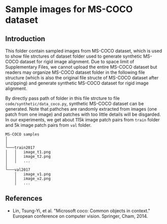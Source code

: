 # Sample images for MS-COCO dataset

## Introduction

This folder contain sampled images from MS-COCO dataset, which is used to show file strctures of dataset folder used to generate synthetic MS-COCO dataset for rigid image alignment. Due to space limit of Supplementary Files, we cannot upload the entire MS-COCO dataset but readers may organize MS-COCO dataset folder in the following file structure (which is also the original file structe of MS-COCO dataset after unzipping) and generate synthetic MS-COCO dataset for rigid image alignment.

By directly pass path of folder in this file strcture to file `code/synthetic/data_coco.py`, synthetic MS-COCO dataset can be generated. Note that pathches are randomly extracted from images (one patch from one image) and patches with too little details will be disgarded. In our experiments, we get about 115k image patch pairs from `train` folder and 5k image patch pairs from `val` folder.
  ```
  MS-COCO samples
  │ 
  │
  └───train2017
  │   │   image_t1.png
  │   │   image_t2.png
  │   │   ...
  │   
  └───val2017
      │   image_v1.png
      │   image_v2.png
      │   ...
  ```

## References

- Lin, Tsung-Yi, et al. "Microsoft coco: Common objects in context." European conference on computer vision. Springer, Cham, 2014.